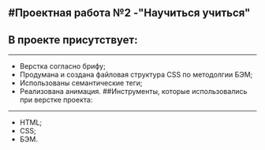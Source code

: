 #Проектная работа №2 -"Научиться учиться"
---

## В проекте присутствует:
---
* Верстка согласно брифу;
* Продумана и создана файловая структура CSS по методолгии БЭМ;
* Использованы семантические теги;
* Реализована анимация.
##Инструменты, которые использовались при верстке проекта:
---
* HTML;
* CSS;
* БЭМ.

